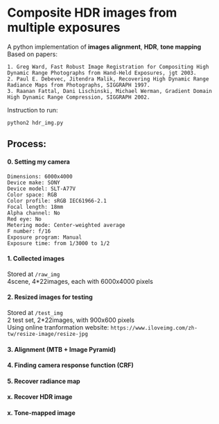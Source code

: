 # Composite HDR images from multiple exposures
A python implementation of **images alignment**, **HDR**, **tone mapping**   
Based on papers: 
```
1. Greg Ward, Fast Robust Image Registration for Compositing High Dynamic Range Photographs from Hand-Held Exposures, jgt 2003.  
2. Paul E. Debevec, Jitendra Malik, Recovering High Dynamic Range Radiance Maps from Photographs, SIGGRAPH 1997.  
3. Raanan Fattal, Dani Lischinski, Michael Werman, Gradient Domain High Dynamic Range Compression, SIGGRAPH 2002.  
```
Instruction to run:
```
python2 hdr_img.py
```

## Process:
#### 0. Setting my camera 
```
Dimensions: 6000x4000
Device make: SONY
Device model: SLT-A77V
Color space: RGB
Color profile: sRGB IEC61966-2.1
Focal length: 18mm
Alpha channel: No
Red eye: No
Metering mode: Center-weighted average
F number: f/16
Exposure program: Manual
Exposure time: from 1/3000 to 1/2
```
#### 1. Collected images
Stored at ```/raw_img```  
4scene, 4*22images, each with 6000x4000 pixels  

#### 2. Resized images for testing
Stored at ```/test_img```  
2 test set, 2*22images, with 900x600 pixels  
Using online tranformation website: ```https://www.iloveimg.com/zh-tw/resize-image/resize-jpg```

#### 3. Alignment (MTB + Image Pyramid)

#### 4. Finding camera response function (CRF)

#### 5. Recover radiance map

#### x. Recover HDR image

#### x. Tone-mapped image
